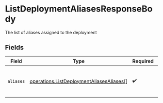 # ListDeploymentAliasesResponseBody

The list of aliases assigned to the deployment


## Fields

| Field                                                                                                | Type                                                                                                 | Required                                                                                             | Description                                                                                          |
| ---------------------------------------------------------------------------------------------------- | ---------------------------------------------------------------------------------------------------- | ---------------------------------------------------------------------------------------------------- | ---------------------------------------------------------------------------------------------------- |
| `aliases`                                                                                            | [operations.ListDeploymentAliasesAliases](../../models/operations/listdeploymentaliasesaliases.md)[] | :heavy_check_mark:                                                                                   | A list of the aliases assigned to the deployment                                                     |